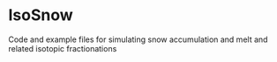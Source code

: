 # IsoSnow
Code and example files for simulating snow accumulation and melt and related isotopic fractionations
